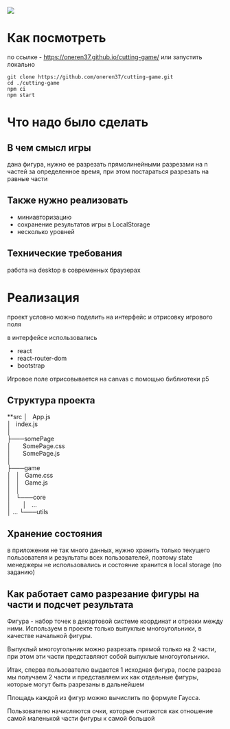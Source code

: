 **![](https://lh6.googleusercontent.com/oLLIwzsViyQrEDabZX3DN3mjDRqQx_M7-UrbqHFNEAzqrZO53ecsbcEo5OshqbaDVT74mJ1HvjBzk3ZW6_2PMz16rsTWsKP3zt1D9dvNWDo3uQinGP8j6EQur8PoN-hd36R-xXIDmUR-KSOJ4j-hK8UzHJEFy-r7yDG8ByEmFbnB2HUTQSnNrnksWJbx3A)**

# Как посмотреть

по ссылке - https://oneren37.github.io/cutting-game/
или запустить локально

```
git clone https://github.com/oneren37/cutting-game.git
cd ./cutting-game
npm ci
npm start
```

# Что надо было сделать
## В чем смысл игры

дана фигура, нужно ее разрезать прямолинейными разрезами на n частей за определенное время, при этом постараться разрезать на равные части

## Также нужно реализовать
- миниавторизацию
- сохранение результатов игры в LocalStorage
- несколько уровней

## Технические требования
работа на desktop в современных браузерах

# Реализация

проект условно можно поделить на интерфейс и отрисовку игрового поля 

в интерфейсе использовались 
- react
- react-router-dom
- bootstrap

Игровое поле отрисовывается на canvas с помощью библиотеки p5

## Cтруктура проекта

**src 
│   App.js  
│   index.js  
│  
├───somePage  
│       SomePage.css  
│       SomePage.js  
│  
├───game  
│   │   Game.css  
│   │   Game.js  
│   │  
│   └───core  
│       │   ...  
│  ...
└───utils


## Хранение состояния

в приложении не так много данных, нужно хранить только текущего пользователя и результаты всех пользователей, поэтому state менеджеры не использовались и состояние хранится в local storage (по заданию)

## Как работает само разрезание фигуры на части и подсчет результата

Фигура - набор точек в декартовой системе координат и отрезки между ними. Используем в проекте только выпуклые многоугольники, в качестве начальной фигуры. 

Выпуклый многоугольник можно разрезать прямой только на 2 части, при этом эти части представляют собой выпуклые многоугольники. 

Итак, сперва пользователю выдается 1 исходная фигура, после разреза мы получаем 2 части и представляем их как отдельные фигуры, которые могут быть разрезаны в дальнейшем

Площадь каждой из фигур можно вычислить по формуле Гаусса.

Пользователю начисляются очки, которые считаются как отношение самой маленькой части фигуры к самой большой